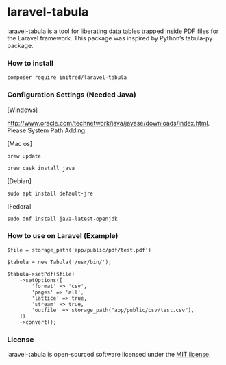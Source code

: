 # laravel-tabula
laravel-tabula is a tool for liberating data tables trapped inside PDF files for the Laravel framework. This package was inspired by Python’s tabula-py package.

### How to install


```
composer require initred/laravel-tabula
```

### Configuration Settings (Needed Java)

[Windows]

http://www.oracle.com/technetwork/java/javase/downloads/index.html.
Please System Path Adding.

[Mac os]

```
brew update
```
```
brew cask install java
```

[Debian]

```
sudo apt install default-jre
```

[Fedora]

```
sudo dnf install java-latest-openjdk
```

### How to use on Laravel (Example)

```
$file = storage_path('app/public/pdf/test.pdf')

$tabula = new Tabula('/usr/bin/');

$tabula->setPdf($file)
    ->setOptions([
        'format' => 'csv',
        'pages' => 'all',
        'lattice' => true,
        'stream' => true,
        'outfile' => storage_path("app/public/csv/test.csv"),
    ])
    ->convert();
```

### License

laravel-tabula is open-sourced software licensed under the [MIT license](https://opensource.org/licenses/MIT).
